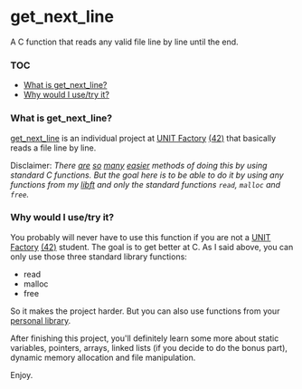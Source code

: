 # get_next_line

A C function that reads any valid file line by line until the end.

### TOC
* [What is get_next_line?](#what-is-get_next_line)
* [Why would I use/try it?](#why-would-i-usetry-it)

### What is get_next_line?

[get_next_line][1] is an individual project at [UNIT Factory][2] [(42)][3] that basically reads a file line by line.

Disclaimer: *There [are][4] [so][5] [many][6] [easier][7] methods of doing this by using standard C functions. But the goal here is to be able to do it by using any functions from my [libft][8] and only the standard functions `read`, `malloc` and `free`.*

### Why would I use/try it?

You probably will never have to use this function if you are not a [UNIT Factory][2] [(42)][3] student. The goal is to get better at C. As I said above, you can only use those three standard library functions:

* read
* malloc
* free

So it makes the project harder. But you can also use functions from your [personal library][8].

After finishing this project, you'll definitely learn some more about static variables, pointers, arrays, linked lists (if you decide to do the bonus part), dynamic memory allocation and file manipulation.

Enjoy.

[1]: https://github.com/Fr3ud/get_next_line/blob/master/get_next_line.en.pdf "get_next_line PDF"
[2]: https://unit.ua/ "UNIT Factory"
[3]: http://www.42.fr/ "42"
[4]: http://stackoverflow.com/questions/3501338/c-read-file-line-by-line
[5]: http://stackoverflow.com/questions/2372813/reading-one-line-at-a-time-in-c
[6]: http://stackoverflow.com/questions/9206091/going-through-a-text-file-line-by-line-in-c
[7]: https://linux.die.net/man/3/getline
[8]: https://github.com/Fr3ud/libft